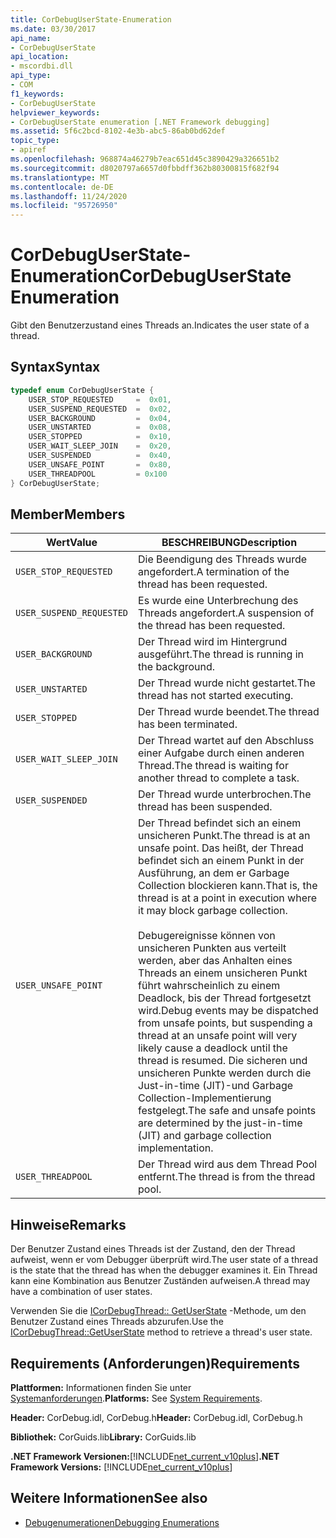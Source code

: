 ```yaml
---
title: CorDebugUserState-Enumeration
ms.date: 03/30/2017
api_name:
- CorDebugUserState
api_location:
- mscordbi.dll
api_type:
- COM
f1_keywords:
- CorDebugUserState
helpviewer_keywords:
- CorDebugUserState enumeration [.NET Framework debugging]
ms.assetid: 5f6c2bcd-8102-4e3b-abc5-86ab0bd62def
topic_type:
- apiref
ms.openlocfilehash: 968874a46279b7eac651d45c3890429a326651b2
ms.sourcegitcommit: d8020797a6657d0fbbdff362b80300815f682f94
ms.translationtype: MT
ms.contentlocale: de-DE
ms.lasthandoff: 11/24/2020
ms.locfileid: "95726950"
---
```

# <a name="cordebuguserstate-enumeration"></a><span data-ttu-id="cfd0d-102">CorDebugUserState-Enumeration</span><span class="sxs-lookup"><span data-stu-id="cfd0d-102">CorDebugUserState Enumeration</span></span>

<span data-ttu-id="cfd0d-103">Gibt den Benutzerzustand eines Threads an.</span><span class="sxs-lookup"><span data-stu-id="cfd0d-103">Indicates the user state of a thread.</span></span>  
  
## <a name="syntax"></a><span data-ttu-id="cfd0d-104">Syntax</span><span class="sxs-lookup"><span data-stu-id="cfd0d-104">Syntax</span></span>  
  
```cpp  
typedef enum CorDebugUserState {  
    USER_STOP_REQUESTED     =  0x01,  
    USER_SUSPEND_REQUESTED  =  0x02,  
    USER_BACKGROUND         =  0x04,  
    USER_UNSTARTED          =  0x08,  
    USER_STOPPED            =  0x10,  
    USER_WAIT_SLEEP_JOIN    =  0x20,  
    USER_SUSPENDED          =  0x40,  
    USER_UNSAFE_POINT       =  0x80,  
    USER_THREADPOOL         = 0x100  
} CorDebugUserState;  
```  
  
## <a name="members"></a><span data-ttu-id="cfd0d-105">Member</span><span class="sxs-lookup"><span data-stu-id="cfd0d-105">Members</span></span>  
  
|<span data-ttu-id="cfd0d-106">Wert</span><span class="sxs-lookup"><span data-stu-id="cfd0d-106">Value</span></span>|<span data-ttu-id="cfd0d-107">BESCHREIBUNG</span><span class="sxs-lookup"><span data-stu-id="cfd0d-107">Description</span></span>|  
|-----------|-----------------|  
|`USER_STOP_REQUESTED`|<span data-ttu-id="cfd0d-108">Die Beendigung des Threads wurde angefordert.</span><span class="sxs-lookup"><span data-stu-id="cfd0d-108">A termination of the thread has been requested.</span></span>|  
|`USER_SUSPEND_REQUESTED`|<span data-ttu-id="cfd0d-109">Es wurde eine Unterbrechung des Threads angefordert.</span><span class="sxs-lookup"><span data-stu-id="cfd0d-109">A suspension of the thread has been requested.</span></span>|  
|`USER_BACKGROUND`|<span data-ttu-id="cfd0d-110">Der Thread wird im Hintergrund ausgeführt.</span><span class="sxs-lookup"><span data-stu-id="cfd0d-110">The thread is running in the background.</span></span>|  
|`USER_UNSTARTED`|<span data-ttu-id="cfd0d-111">Der Thread wurde nicht gestartet.</span><span class="sxs-lookup"><span data-stu-id="cfd0d-111">The thread has not started executing.</span></span>|  
|`USER_STOPPED`|<span data-ttu-id="cfd0d-112">Der Thread wurde beendet.</span><span class="sxs-lookup"><span data-stu-id="cfd0d-112">The thread has been terminated.</span></span>|  
|`USER_WAIT_SLEEP_JOIN`|<span data-ttu-id="cfd0d-113">Der Thread wartet auf den Abschluss einer Aufgabe durch einen anderen Thread.</span><span class="sxs-lookup"><span data-stu-id="cfd0d-113">The thread is waiting for another thread to complete a task.</span></span>|  
|`USER_SUSPENDED`|<span data-ttu-id="cfd0d-114">Der Thread wurde unterbrochen.</span><span class="sxs-lookup"><span data-stu-id="cfd0d-114">The thread has been suspended.</span></span>|  
|`USER_UNSAFE_POINT`|<span data-ttu-id="cfd0d-115">Der Thread befindet sich an einem unsicheren Punkt.</span><span class="sxs-lookup"><span data-stu-id="cfd0d-115">The thread is at an unsafe point.</span></span> <span data-ttu-id="cfd0d-116">Das heißt, der Thread befindet sich an einem Punkt in der Ausführung, an dem er Garbage Collection blockieren kann.</span><span class="sxs-lookup"><span data-stu-id="cfd0d-116">That is, the thread is at a point in execution where it may block garbage collection.</span></span><br /><br /> <span data-ttu-id="cfd0d-117">Debugereignisse können von unsicheren Punkten aus verteilt werden, aber das Anhalten eines Threads an einem unsicheren Punkt führt wahrscheinlich zu einem Deadlock, bis der Thread fortgesetzt wird.</span><span class="sxs-lookup"><span data-stu-id="cfd0d-117">Debug events may be dispatched from unsafe points, but suspending a thread at an unsafe point  will very likely cause a deadlock until the thread is resumed.</span></span> <span data-ttu-id="cfd0d-118">Die sicheren und unsicheren Punkte werden durch die Just-in-time (JIT)-und Garbage Collection-Implementierung festgelegt.</span><span class="sxs-lookup"><span data-stu-id="cfd0d-118">The safe and unsafe points are determined by the just-in-time (JIT) and garbage collection implementation.</span></span>|  
|`USER_THREADPOOL`|<span data-ttu-id="cfd0d-119">Der Thread wird aus dem Thread Pool entfernt.</span><span class="sxs-lookup"><span data-stu-id="cfd0d-119">The thread is from the thread pool.</span></span>|  
  
## <a name="remarks"></a><span data-ttu-id="cfd0d-120">Hinweise</span><span class="sxs-lookup"><span data-stu-id="cfd0d-120">Remarks</span></span>  

 <span data-ttu-id="cfd0d-121">Der Benutzer Zustand eines Threads ist der Zustand, den der Thread aufweist, wenn er vom Debugger überprüft wird.</span><span class="sxs-lookup"><span data-stu-id="cfd0d-121">The user state of a thread is the state that the thread has when the debugger examines it.</span></span> <span data-ttu-id="cfd0d-122">Ein Thread kann eine Kombination aus Benutzer Zuständen aufweisen.</span><span class="sxs-lookup"><span data-stu-id="cfd0d-122">A thread may have a combination of user states.</span></span>  
  
 <span data-ttu-id="cfd0d-123">Verwenden Sie die [ICorDebugThread:: GetUserState](icordebugthread-getuserstate-method.md) -Methode, um den Benutzer Zustand eines Threads abzurufen.</span><span class="sxs-lookup"><span data-stu-id="cfd0d-123">Use the [ICorDebugThread::GetUserState](icordebugthread-getuserstate-method.md) method to retrieve a thread's user state.</span></span>  
  
## <a name="requirements"></a><span data-ttu-id="cfd0d-124">Requirements (Anforderungen)</span><span class="sxs-lookup"><span data-stu-id="cfd0d-124">Requirements</span></span>  

 <span data-ttu-id="cfd0d-125">**Plattformen:** Informationen finden Sie unter [Systemanforderungen](../../get-started/system-requirements.md).</span><span class="sxs-lookup"><span data-stu-id="cfd0d-125">**Platforms:** See [System Requirements](../../get-started/system-requirements.md).</span></span>  
  
 <span data-ttu-id="cfd0d-126">**Header:** CorDebug.idl, CorDebug.h</span><span class="sxs-lookup"><span data-stu-id="cfd0d-126">**Header:** CorDebug.idl, CorDebug.h</span></span>  
  
 <span data-ttu-id="cfd0d-127">**Bibliothek:** CorGuids.lib</span><span class="sxs-lookup"><span data-stu-id="cfd0d-127">**Library:** CorGuids.lib</span></span>  
  
 <span data-ttu-id="cfd0d-128">**.NET Framework Versionen:**[!INCLUDE[net_current_v10plus](../../../../includes/net-current-v10plus-md.md)]</span><span class="sxs-lookup"><span data-stu-id="cfd0d-128">**.NET Framework Versions:** [!INCLUDE[net_current_v10plus](../../../../includes/net-current-v10plus-md.md)]</span></span>  
  
## <a name="see-also"></a><span data-ttu-id="cfd0d-129">Weitere Informationen</span><span class="sxs-lookup"><span data-stu-id="cfd0d-129">See also</span></span>

- [<span data-ttu-id="cfd0d-130">Debugenumerationen</span><span class="sxs-lookup"><span data-stu-id="cfd0d-130">Debugging Enumerations</span></span>](debugging-enumerations.md)

